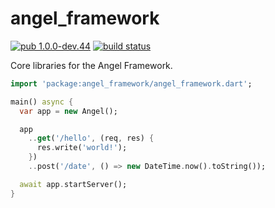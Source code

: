 # angel_framework

[![pub 1.0.0-dev.44](https://img.shields.io/badge/pub-1.0.0--dev.44-red.svg)](https://pub.dartlang.org/packages/angel_framework)
[![build status](https://travis-ci.org/angel-dart/framework.svg)](https://travis-ci.org/angel-dart/framework)

Core libraries for the Angel Framework.

```dart
import 'package:angel_framework/angel_framework.dart';

main() async {
  var app = new Angel();

  app
    ..get('/hello', (req, res) {
      res.write('world!');
    })
    ..post('/date', () => new DateTime.now().toString());

  await app.startServer();
}
```